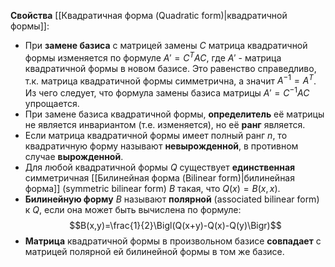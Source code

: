 **Свойства** [[Квадратичная форма (Quadratic form)|квадратичной формы]]:
- При **замене базиса** с матрицей замены $C$ матрица квадратичной формы изменяется по формуле $A'=C^T AC$, где $A'$ - матрица квадратичной формы в новом базисе. Это равенство справедливо, т.к. матрица квадратичной формы симметрична, а значит $A^{-1}=A^T$. Из чего следует, что формула замены базиса матрицы $A'=C^{-1}AC$ упрощается.
- При замене базиса квадратичной формы, **определитель** её матрицы не является инвариантом (т.е. изменяется), но её **ранг** является.
- Если матрица квадратичной формы имеет полный ранг $n$, то квадратичную форму называют **невырожденной**, в противном случае **вырожденной**.
- Для любой квадратичной формы $Q$ существует **единственная** симметричная [[Билинейная форма (Bilinear form)|билинейная форма]] (symmetric bilinear form) $B$ такая, что $Q(x)=B(x,x)$.
- **Билинейную форму** $B$ называют **полярной** (associated bilinear form) к $Q$, если она может быть вычислена по формуле:$$B(x,y)=\frac{1}{2}\Bigl(Q(x+y)-Q(x)-Q(y)\Bigr)$$
- **Матрица** квадратичной формы в произвольном базисе **совпадает** с матрицей полярной ей билинейной формы в том же базисе.